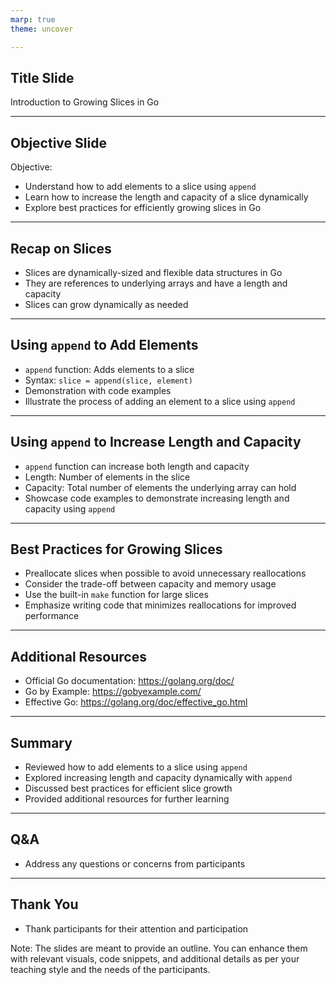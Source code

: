 ```yaml
---
marp: true
theme: uncover

---
```

## Title Slide
Introduction to Growing Slices in Go

---
## Objective Slide
Objective:
- Understand how to add elements to a slice using `append`
- Learn how to increase the length and capacity of a slice dynamically
- Explore best practices for efficiently growing slices in Go

---
## Recap on Slices
- Slices are dynamically-sized and flexible data structures in Go
- They are references to underlying arrays and have a length and capacity
- Slices can grow dynamically as needed

---
## Using `append` to Add Elements
- `append` function: Adds elements to a slice
- Syntax: `slice = append(slice, element)`
- Demonstration with code examples
- Illustrate the process of adding an element to a slice using `append`

---
## Using `append` to Increase Length and Capacity
- `append` function can increase both length and capacity
- Length: Number of elements in the slice
- Capacity: Total number of elements the underlying array can hold
- Showcase code examples to demonstrate increasing length and capacity using `append`

---
## Best Practices for Growing Slices
- Preallocate slices when possible to avoid unnecessary reallocations
- Consider the trade-off between capacity and memory usage
- Use the built-in `make` function for large slices
- Emphasize writing code that minimizes reallocations for improved performance

---
## Additional Resources
- Official Go documentation: https://golang.org/doc/
- Go by Example: https://gobyexample.com/
- Effective Go: https://golang.org/doc/effective_go.html

---
## Summary
- Reviewed how to add elements to a slice using `append`
- Explored increasing length and capacity dynamically with `append`
- Discussed best practices for efficient slice growth
- Provided additional resources for further learning

---
## Q&A
- Address any questions or concerns from participants

---
## Thank You
- Thank participants for their attention and participation

Note: The slides are meant to provide an outline. You can enhance them with relevant visuals, code snippets, and additional details as per your teaching style and the needs of the participants.